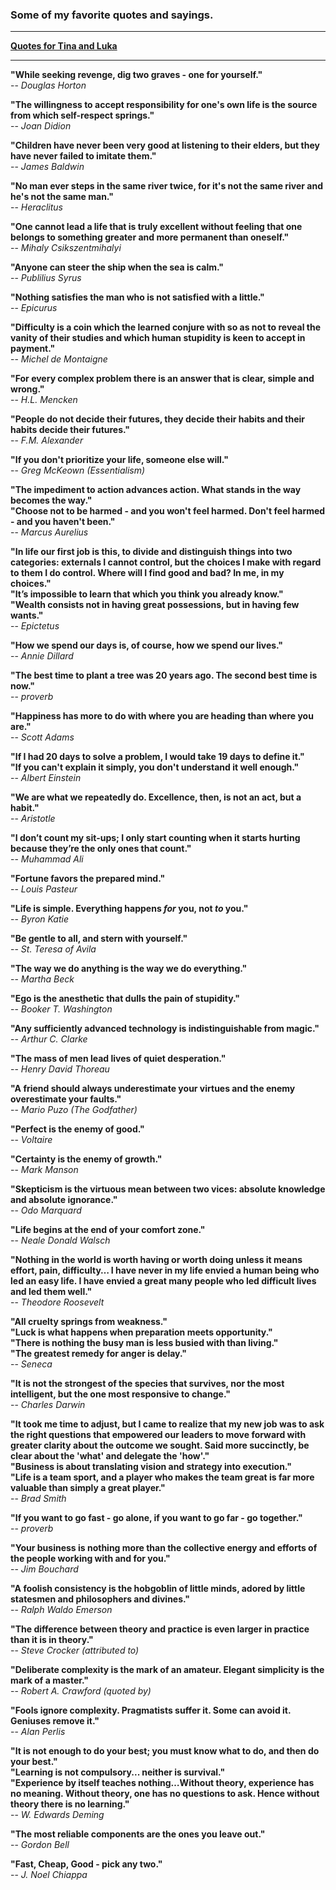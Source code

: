 ### Some of my favorite quotes and sayings.

*****
**[Quotes for Tina and Luka](/quotes-tina-luka.md)**  

*****

**"While seeking revenge, dig two graves - one for yourself."**  
-- *Douglas Horton*


**"The willingness to accept responsibility for one's own life is the source from which self-respect springs."**  
-- *Joan Didion*


**"Children have never been very good at listening to their elders, but they have never failed to imitate them."**  
-- *James Baldwin*


**"No man ever steps in the same river twice, for it's not the same river and he's not the same man."**  
-- *Heraclitus*


**"One cannot lead a life that is truly excellent without feeling that one belongs to something greater and more permanent than oneself."**  
-- *Mihaly Csikszentmihalyi*


**"Anyone can steer the ship when the sea is calm."**  
-- *Publilius Syrus*


**"Nothing satisfies the man who is not satisfied with a little."**  
-- *Epicurus*


**"Difficulty is a coin which the learned conjure with so as not to reveal the vanity of their studies and which human stupidity is keen to accept in payment."**  
-- *Michel de Montaigne*


**"For every complex problem there is an answer that is clear, simple and wrong."**  
-- *H.L. Mencken*


**"People do not decide their futures, they decide their habits and their habits decide their futures."**  
-- *F.M. Alexander*


**"If you don't prioritize your life, someone else will."**  
-- *Greg McKeown (Essentialism)*


**"The impediment to action advances action. What stands in the way becomes the way."**  
**"Choose not to be harmed - and you won't feel harmed. Don't feel harmed - and you haven't been."**  
-- *Marcus Aurelius*


**"In life our first job is this, to divide and distinguish things into two categories: externals I cannot control, but the choices I make with regard to them I do control. Where will I find good and bad? In me, in my choices."**  
**"It’s impossible to learn that which you think you already know."**  
**"Wealth consists not in having great possessions, but in having few wants."**  
-- *Epictetus*


**"How we spend our days is, of course, how we spend our lives."**  
-- *Annie Dillard*


**"The best time to plant a tree was 20 years ago. The second best time is now."**  
-- *proverb*


**"Happiness has more to do with where you are heading than where you are."**  
-- *Scott Adams*


**"If I had 20 days to solve a problem, I would take 19 days to define it."**  
**"If you can't explain it simply, you don't understand it well enough."**  
-- *Albert Einstein*


**"We are what we repeatedly do. Excellence, then, is not an act, but a habit."**  
-- *Aristotle*


**"I don’t count my sit-ups; I only start counting when it starts hurting because they’re the only ones that count."**  
-- *Muhammad Ali*


**"Fortune favors the prepared mind."**  
-- *Louis Pasteur*


**"Life is simple. Everything happens *for* you, not *to* you."**  
-- *Byron Katie*


**"Be gentle to all, and stern with yourself."**  
-- *St. Teresa of Avila*


**"The way we do anything is the way we do everything."**  
-- *Martha Beck*


**"Ego is the anesthetic that dulls the pain of stupidity."**  
-- *Booker T. Washington*


**"Any sufficiently advanced technology is indistinguishable from magic."**  
-- *Arthur C. Clarke*


**"The mass of men lead lives of quiet desperation."**  
-- *Henry David Thoreau*


**"A friend should always underestimate your virtues and the enemy overestimate your faults."**  
-- *Mario Puzo (The Godfather)*


**"Perfect is the enemy of good."**  
-- *Voltaire*


**"Certainty is the enemy of growth."**  
-- *Mark Manson*


**"Skepticism is the virtuous mean between two vices: absolute knowledge and absolute ignorance."**  
-- *Odo Marquard*


**"Life begins at the end of your comfort zone."**  
-- *Neale Donald Walsch*


**"Nothing in the world is worth having or worth doing unless it means effort, pain, difficulty… I have never in my life envied a human being who led an easy life. I have envied a great many people who led difficult lives and led them well."**  
-- *Theodore Roosevelt*


**"All cruelty springs from weakness."**    
**"Luck is what happens when preparation meets opportunity."**  
**"There is nothing the busy man is less busied with than living."**  
**"The greatest remedy for anger is delay."**  
-- *Seneca*


**"It is not the strongest of the species that survives, nor the most intelligent, but the one most responsive to change."**  
-- *Charles Darwin*


**"It took me time to adjust, but I came to realize that my new job was to ask the right questions that empowered our leaders to move forward with greater clarity about the outcome we sought. Said more succinctly, be clear about the 'what' and delegate the 'how'."**  
**"Business is about translating vision and strategy into execution."**  
**"Life is a team sport, and a player who makes the team great is far more valuable than simply a great player."**  
-- *Brad Smith*


**"If you want to go fast - go alone, if you want to go far - go together."**  
-- *proverb*


**"Your business is nothing more than the collective energy and efforts of the people working with and for you."**  
-- *Jim Bouchard*


**"A foolish consistency is the hobgoblin of little minds, adored by little statesmen and philosophers and divines."**  
-- *Ralph Waldo Emerson*


**"The difference between theory and practice is even larger in practice than it is in theory."**  
-- *Steve Crocker (attributed to)*


**"Deliberate complexity is the mark of an amateur. Elegant simplicity is the mark of a master."**  
-- *Robert A. Crawford (quoted by)*


**"Fools ignore complexity. Pragmatists suffer it. Some can avoid it. Geniuses remove it."**  
-- *Alan Perlis*


**"It is not enough to do your best; you must know what to do, and then do your best."**  
**"Learning is not compulsory... neither is survival."**  
**"Experience by itself teaches nothing…Without theory, experience has no meaning. Without theory, one has no questions to ask. Hence without theory there is no learning."**  
-- *W. Edwards Deming*


**"The most reliable components are the ones you leave out."**  
-- *Gordon Bell*


**"Fast, Cheap, Good - pick any two."**  
-- *J. Noel Chiappa*

